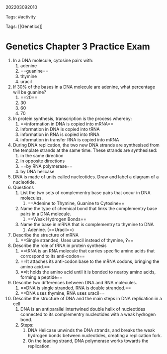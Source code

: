 202203092010

Tags: #activity

Tags: [[Genetics]]

# Genetics Chapter 3 Practice Exam
1. In a DNA molecule, cytosine pairs with:
	1. adenine
	2. ==guanine==
	3. thymine
	4. uracil
2. If 30% of the bases in a DNA molecule are adenine, what percentage will be guanine?
	1. ==20==
	2. 30
	3. 60
	4. 70
3. In protein synthesis, transcription is the process whereby:
	1. ==information in DNA is copied into mRNA==
	2. information in DNA is copied into tRNA
	3. information in RNA is copied into tRNA
	4. information in transfer RNA is copied into mRNA
4. During DNA replication, the two new DNA strands are synthesised from the template strands at the same time. These strands are synthesised:
	1. in the same direction
	2. in opposite directions
	3. ==by RNA polymerase==
	4. by DNA helicase
5. DNA is made of units called nucleotides. Draw and label a diagram of a nucleotide.
6. Questions
	1. List the two sets of complementry base pairs that occur in DNA molecules.
		1. ==Adenine to Thymine, Guanine to Cytosine==
	2. Name the type of chemical bond that links the complementry base pairs in a DNA molecule.
		1. ==Weak Hydrogen Bonds==
	3. Name the base in mRNA that is complementry to thymine to DNA
		1. Adenine. (==Uracil==)
7. Describe the structure of mRNA
	1. ==Single stranded, Uses uracil instead of thymine, **?**==
8. Describe the role of tRNA in protein synthesis
	1. ==tRNA is an RNA molecule that carries specific amino acids that corrospond to its anti-codon==
	2. ==It attaches its anti-codon base to the mRNA codons, bringing the amino acid.==
	3. ==It holds the amino acid until it is bonded to nearby amino acids, forming a peptide==
9. Describe two differences between DNA and RNA molecules.
	1. ==DNA is single stranded, RNA is double stranded.==
	2. ==DNA uses thymine, RNA uses uracil==
10. Describe the structure of DNA and the main steps in DNA replication in a cell
	1. DNA is an antiparallel intertwined double helix of nucleotides connected to its complementry nucleotides with a weak hydrogen bond.
	2. Steps:
		1. DNA Helicase unwinds the DNA strands, and breaks the weak hydrogen bonds between nucleotides, creating a replication fork.
		2. On the leading strand, DNA polymerase works towards the replication.